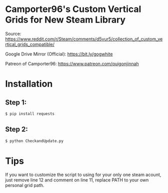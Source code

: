# Camporter96's Custom Vertical Grids for New Steam Library

Source: https://www.reddit.com/r/Steam/comments/d5vur5/collection_of_custom_vertical_grids_compatible/

Google Drive Mirror (Official): https://bit.ly/gogwhite

Patreon of Camporter96: https://www.patreon.com/quigonjinnah

# Installation

## Step 1:

```bash
$ pip install requests
```

## Step 2:

```bash
$ python CheckandUpdate.py
```

# Tips

If you want to customize the script to using for your only one steam acount, just remove line 12 and comment on line 11, replace PATH to your own personal grid path.
